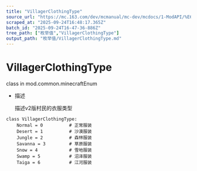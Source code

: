 ```yaml
---
title: "VillagerClothingType"
source_url: "https://mc.163.com/dev/mcmanual/mc-dev/mcdocs/1-ModAPI/%E6%9E%9A%E4%B8%BE%E5%80%BC/VillagerClothingType.html"
scraped_at: "2025-09-24T16:48:17.365Z"
batch_id: "2025-09-24T16-47-36-886Z"
tree_path: ["枚举值","VillagerClothingType"]
output_path: "枚举值/VillagerClothingType.md"
---
```


#  VillagerClothingType

class in mod.common.minecraftEnum

*   描述
    
    描述v2版村民的衣服类型
    

```
class VillagerClothingType:
	Normal = 0  		# 正常服装
	Desert = 1  		# 沙漠服装
	Jungle = 2  		# 森林服装
	Savanna = 3  		# 草原服装
	Snow = 4 			# 雪地服装
	Swamp = 5  			# 沼泽服装
	Taiga = 6  			# 江河服装


```